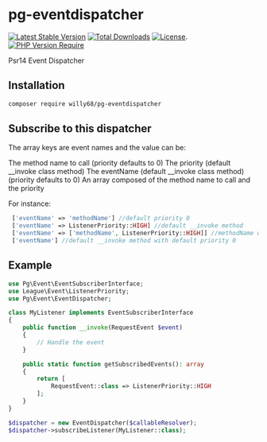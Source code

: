 # pg-eventdispatcher

[![Latest Stable Version](https://poser.pugx.org/willy68/pg-eventdispatcher/v/stable)](https://packagist.org/packages/willy68/pg-eventdispatcher)
[![Total Downloads](https://poser.pugx.org/willy68/pg-eventdispatcher/downloads)](https://packagist.org/packages/willy68/pg-eventdispatcher)
[![License](https://poser.pugx.org/willy68/pg-eventdispatcher/license)](https://packagist.org/packages/willy68/pg-eventdispatcher).
[![PHP Version Require](https://poser.pugx.org/willy68/pg-eventdispatcher/require/php)](https://packagist.org/packages/willy68/pg-eventdispatcher)

Psr14 Event Dispatcher
## Installation

```bash
composer require willy68/pg-eventdispatcher
```

## Subscribe to this dispatcher

 The array keys are event names and the value can be:

 The method name to call (priority defaults to 0)
 The priority (default __invoke class method)
 The eventName (default __invoke class method) (priority defaults to 0)
 An array composed of the method name to call and the priority

 For instance:
```php
 ['eventName' => 'methodName'] //default priority 0
 ['eventName' => ListenerPriority::HIGH] //default __invoke method
 ['eventName' => ['methodName', ListenerPriority::HIGH]] //methodName with high priority
 ['eventName'] //default __invoke method with default priority 0
```
## Example

```php
use Pg\Event\EventSubscriberInterface;
use League\Event\ListenerPriority;
use Pg\Event\EventDispatcher;

class MyListener implements EventSubscriberInterface
{
    public function __invoke(RequestEvent $event)
    {
        // Handle the event
    }

    public static function getSubscribedEvents(): array
    {
        return [
            RequestEvent::class => ListenerPriority::HIGH
        ];
    }
}

$dispatcher = new EventDispatcher($callableResolver);
$dispatcher->subscribeListener(MyListener::class);
```